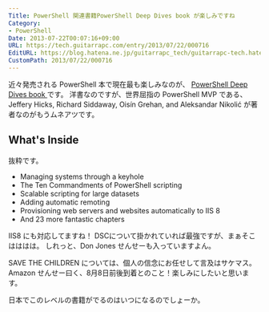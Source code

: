 ```yaml
---
Title: PowerShell 関連書籍PowerShell Deep Dives book が楽しみですね
Category:
- PowerShell
Date: 2013-07-22T00:07:16+09:00
URL: https://tech.guitarrapc.com/entry/2013/07/22/000716
EditURL: https://blog.hatena.ne.jp/guitarrapc_tech/guitarrapc-tech.hatenablog.com/atom/entry/11696248318757675819
CustomPath: 2013/07/22/000716
---
```


近々発売される PowerShell 本で現在最も楽しみなのが、 <a href="http://manning.com/hicks/" target="_blank">PowerShell Deep Dives book </a>です。
洋書なのですが、世界屈指の PowerShell MVP である、Jeffery Hicks, Richard Siddaway, Oisín Grehan, and Aleksandar Nikolić が著者なのがもうムネアツです。



<h2>What's Inside</h2>
抜粋です。
<ul>
	<li>Managing systems through a keyhole</li>
	<li>The Ten Commandments of PowerShell scripting</li>
	<li>Scalable scripting for large datasets</li>
	<li>Adding automatic remoting</li>
	<li>Provisioning web servers and websites automatically to IIS 8</li>
	<li>And 23 more fantastic chapters</li>
</ul>

IIS8 にも対応してますね！
DSCについて掛かれていれば最強ですが、まぁそこはははは。
しれっと、Don Jones せんせーも入っていますよん。

SAVE THE CHILDREN については、個人の信念にお任せして言及はサケマス。
Amazon せんせー曰く、8月8日前後到着とのこと！楽しみにしたいと思います。

日本でこのレベルの書籍がでるのはいつになるのでしょーか。
